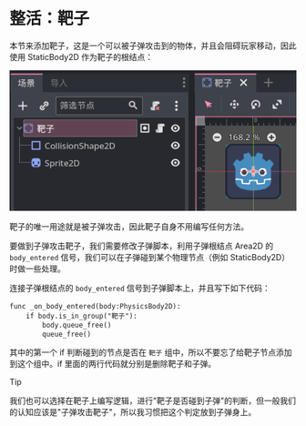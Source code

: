 # 整活：靶子

本节来添加靶子，这是一个可以被子弹攻击到的物体，并且会阻碍玩家移动，因此使用 StaticBody2D 作为靶子的根结点：

![靶子节点](images/target.png)

靶子的唯一用途就是被子弹攻击，因此靶子自身不用编写任何方法。

要做到子弹攻击靶子，我们需要修改子弹脚本，利用子弹根结点 Area2D 的 `body_entered` 信号，我们可以在子弹碰到某个物理节点（例如 StaticBody2D）时做一些处理。

连接子弹根结点的 `body_entered` 信号到子弹脚本上，并且写下如下代码：

```gdscript
func _on_body_entered(body:PhysicsBody2D):
    if body.is_in_group("靶子"):
        body.queue_free()
        queue_free()
```

其中的第一个 if 判断碰到的节点是否在 `靶子` 组中，所以不要忘了给靶子节点添加到这个组中。if 里面的两行代码就分别是删除靶子和子弹。

> [!tip]
>
> 我们也可以选择在靶子上编写逻辑，进行"靶子是否碰到子弹"的判断，但一般我们的认知应该是"子弹攻击靶子"，所以我习惯把这个判定放到子弹身上。